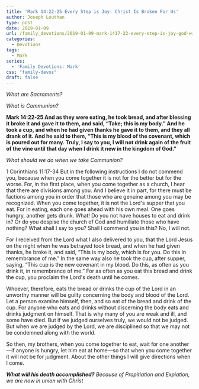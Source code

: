 ```yaml
---
title: 'Mark 14:22-25 Every Step is Joy: Christ Is Broken For Us'
author: Joseph Louthan
type: post
date: 2019-01-09
url: /family_devotions/2019-01-09-mark-1417-22-every-step-is-joy-god-will.md/
categories:
  - Devotions
tags:
  - Mark
series:
  - 'Family Devotions: Mark'
css: "family-devos"
draft: false
---
```

*What are Sacraments?*

*What is Communion?*

**Mark 14:22-25 And as they were eating, he took bread, and after blessing it broke it and gave it to them, and said, “Take; this is my body.” And he took a cup, and when he had given thanks he gave it to them, and they all drank of it. And he said to them, “This is my blood of the covenant, which is poured out for many. Truly, I say to you, I will not drink again of the fruit of the vine until that day when I drink it new in the kingdom of God.”**

*What should we do when we take Communion?*

1 Corinthians 11:17-34 But in the following instructions I do not commend you, because when you come together it is not for the better but for the worse. For, in the first place, when you come together as a church, I hear that there are divisions among you. And I believe it in part, for there must be factions among you in order that those who are genuine among you may be recognized. When you come together, it is not the Lord's supper that you eat. For in eating, each one goes ahead with his own meal. One goes hungry, another gets drunk. What! Do you not have houses to eat and drink in? Or do you despise the church of God and humiliate those who have nothing? What shall I say to you? Shall I commend you in this? No, I will not.

For I received from the Lord what I also delivered to you, that the Lord Jesus on the night when he was betrayed took bread, and when he had given thanks, he broke it, and said, “This is my body, which is for you. Do this in remembrance of me.” In the same way also he took the cup, after supper, saying, “This cup is the new covenant in my blood. Do this, as often as you drink it, in remembrance of me.” For as often as you eat this bread and drink the cup, you proclaim the Lord's death until he comes.

Whoever, therefore, eats the bread or drinks the cup of the Lord in an unworthy manner will be guilty concerning the body and blood of the Lord. Let a person examine himself, then, and so eat of the bread and drink of the cup. For anyone who eats and drinks without discerning the body eats and drinks judgment on himself. That is why many of you are weak and ill, and some have died. But if we judged ourselves truly, we would not be judged. But when we are judged by the Lord, we are disciplined so that we may not be condemned along with the world.

So then, my brothers, when you come together to eat, wait for one another—if anyone is hungry, let him eat at home—so that when you come together it will not be for judgment. About the other things I will give directions when I come.


***What will his death accomplished?*** *Because of Propitiation and Expiation, we are now in union with Christ*